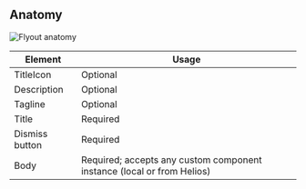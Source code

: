 ## Anatomy

![Flyout anatomy](/assets/components/flyout/flyout-anatomy.png)

| Element | Usage |
|---------|-------|
| TitleIcon | Optional |
| Description | Optional |
| Tagline | Optional |
| Title | Required |
| Dismiss button | Required |
| Body | Required; accepts any custom component instance (local or from Helios) |
